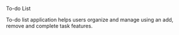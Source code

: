 To-do List

To-do list application helps users organize and manage using an add, remove and complete task features. 

